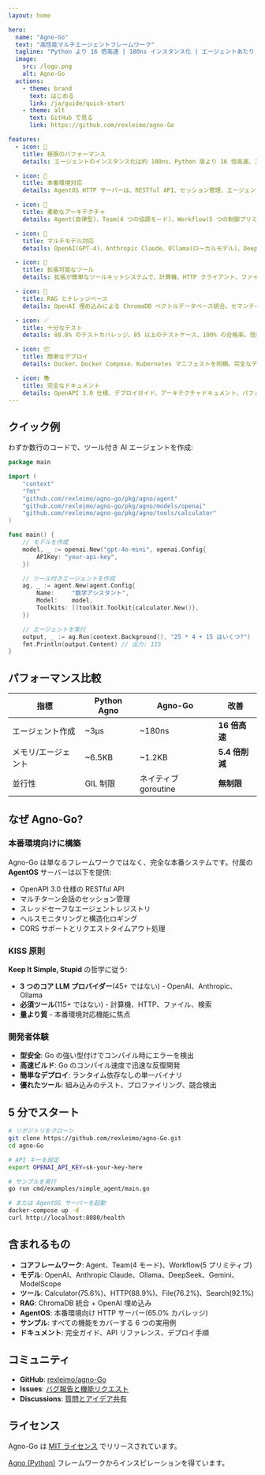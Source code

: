 ```yaml
---
layout: home

hero:
  name: "Agno-Go"
  text: "高性能マルチエージェントフレームワーク"
  tagline: "Python より 16 倍高速 | 180ns インスタンス化 | エージェントあたり 1.2KB メモリ"
  image:
    src: /logo.png
    alt: Agno-Go
  actions:
    - theme: brand
      text: はじめる
      link: /ja/guide/quick-start
    - theme: alt
      text: GitHub で見る
      link: https://github.com/rexleimo/agno-Go

features:
  - icon: 🚀
    title: 極限のパフォーマンス
    details: エージェントのインスタンス化は約 180ns、Python 版より 16 倍高速。エージェントあたりのメモリフットプリントはわずか 1.2KB で、Go のネイティブ並行性をサポート。

  - icon: 🤖
    title: 本番環境対応
    details: AgentOS HTTP サーバーは、RESTful API、セッション管理、エージェントレジストリ、ヘルスモニタリング、包括的なエラー処理を標準装備。

  - icon: 🧩
    title: 柔軟なアーキテクチャ
    details: Agent(自律型)、Team(4 つの協調モード)、Workflow(5 つの制御プリミティブ)から選択して、マルチエージェントシステムを構築。

  - icon: 🔌
    title: マルチモデル対応
    details: OpenAI(GPT-4)、Anthropic Claude、Ollama(ローカルモデル)、DeepSeek、Google Gemini、ModelScope を標準サポート。

  - icon: 🔧
    title: 拡張可能なツール
    details: 拡張が簡単なツールキットシステムで、計算機、HTTP クライアント、ファイル操作、DuckDuckGo 検索を標準装備。数分でカスタムツールを作成可能。

  - icon: 💾
    title: RAG とナレッジベース
    details: OpenAI 埋め込みによる ChromaDB ベクトルデータベース統合。セマンティック検索とナレッジベースを備えたインテリジェントエージェントを構築。

  - icon: ✅
    title: 十分なテスト
    details: 80.8% のテストカバレッジ、85 以上のテストケース、100% の合格率。信頼できる本番品質のコード。

  - icon: 📦
    title: 簡単なデプロイ
    details: Docker、Docker Compose、Kubernetes マニフェストを同梱。完全なデプロイガイド付きで、数分で任意のクラウドプラットフォームにデプロイ可能。

  - icon: 📚
    title: 完全なドキュメント
    details: OpenAPI 3.0 仕様、デプロイガイド、アーキテクチャドキュメント、パフォーマンスベンチマーク、すべての機能の実用例。
---
```


## クイック例

わずか数行のコードで、ツール付き AI エージェントを作成:

```go
package main

import (
    "context"
    "fmt"
    "github.com/rexleimo/agno-go/pkg/agno/agent"
    "github.com/rexleimo/agno-go/pkg/agno/models/openai"
    "github.com/rexleimo/agno-go/pkg/agno/tools/calculator"
)

func main() {
    // モデルを作成
    model, _ := openai.New("gpt-4o-mini", openai.Config{
        APIKey: "your-api-key",
    })

    // ツール付きエージェントを作成
    ag, _ := agent.New(agent.Config{
        Name:     "数学アシスタント",
        Model:    model,
        Toolkits: []toolkit.Toolkit{calculator.New()},
    })

    // エージェントを実行
    output, _ := ag.Run(context.Background(), "25 * 4 + 15 はいくつ?")
    fmt.Println(output.Content) // 出力: 115
}
```

## パフォーマンス比較

| 指標 | Python Agno | Agno-Go | 改善 |
|--------|-------------|---------|-------------|
| エージェント作成 | ~3μs | ~180ns | **16 倍高速** |
| メモリ/エージェント | ~6.5KB | ~1.2KB | **5.4 倍削減** |
| 並行性 | GIL 制限 | ネイティブ goroutine | **無制限** |

## なぜ Agno-Go?

### 本番環境向けに構築

Agno-Go は単なるフレームワークではなく、完全な本番システムです。付属の **AgentOS** サーバーは以下を提供:

- OpenAPI 3.0 仕様の RESTful API
- マルチターン会話のセッション管理
- スレッドセーフなエージェントレジストリ
- ヘルスモニタリングと構造化ロギング
- CORS サポートとリクエストタイムアウト処理

### KISS 原則

**Keep It Simple, Stupid** の哲学に従う:

- **3 つのコア LLM プロバイダー**(45+ ではない) - OpenAI、Anthropic、Ollama
- **必須ツール**(115+ ではない) - 計算機、HTTP、ファイル、検索
- **量より質** - 本番環境対応機能に焦点

### 開発者体験

- **型安全**: Go の強い型付けでコンパイル時にエラーを検出
- **高速ビルド**: Go のコンパイル速度で迅速な反復開発
- **簡単なデプロイ**: ランタイム依存なしの単一バイナリ
- **優れたツール**: 組み込みのテスト、プロファイリング、競合検出

## 5 分でスタート

```bash
# リポジトリをクローン
git clone https://github.com/rexleimo/agno-Go.git
cd agno-Go

# API キーを設定
export OPENAI_API_KEY=sk-your-key-here

# サンプルを実行
go run cmd/examples/simple_agent/main.go

# または AgentOS サーバーを起動
docker-compose up -d
curl http://localhost:8080/health
```

## 含まれるもの

- **コアフレームワーク**: Agent、Team(4 モード)、Workflow(5 プリミティブ)
- **モデル**: OpenAI、Anthropic Claude、Ollama、DeepSeek、Gemini、ModelScope
- **ツール**: Calculator(75.6%)、HTTP(88.9%)、File(76.2%)、Search(92.1%)
- **RAG**: ChromaDB 統合 + OpenAI 埋め込み
- **AgentOS**: 本番環境向け HTTP サーバー(65.0% カバレッジ)
- **サンプル**: すべての機能をカバーする 6 つの実用例
- **ドキュメント**: 完全ガイド、API リファレンス、デプロイ手順

## コミュニティ

- **GitHub**: [rexleimo/agno-Go](https://github.com/rexleimo/agno-Go)
- **Issues**: [バグ報告と機能リクエスト](https://github.com/rexleimo/agno-Go/issues)
- **Discussions**: [質問とアイデア共有](https://github.com/rexleimo/agno-Go/discussions)

## ライセンス

Agno-Go は [MIT ライセンス](https://github.com/rexleimo/agno-Go/blob/main/LICENSE) でリリースされています。

[Agno (Python)](https://github.com/agno-agi/agno) フレームワークからインスピレーションを得ています。

